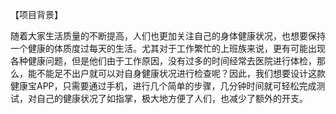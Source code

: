 【项目背景】

随着大家生活质量的不断提高，人们也更加关注自己的身体健康状况，也想要保持一个健康的体质度过每天的生活。尤其对于工作繁忙的上班族来说，更有可能出现各种健康问题，但是他们由于工作原因，没有过多的时间经常去医院进行体检，那么，能不能足不出户就可以对自身健康状况进行检查呢？因此，我们想要设计这款健康宝APP，只需要通过手机，进行几个简单的步骤，几分钟时间就可轻松完成测试，对自己的健康状况了如指掌，极大地方便了人们，也减少了额外的开支。

